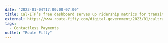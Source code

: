 ```yaml
---
date: "2023-01-04T17:00:00-07:00"
title: Cal-ITP’s free dashboard serves up ridership metrics for transit agencies
external: https://www.route-fifty.com/digital-government/2023/01/caltrans-serves-dashboard-metrics-local-transit-agencies/381473/
tags:
  - Contactless Payments
outlet: "Route Fifty"
---
```

